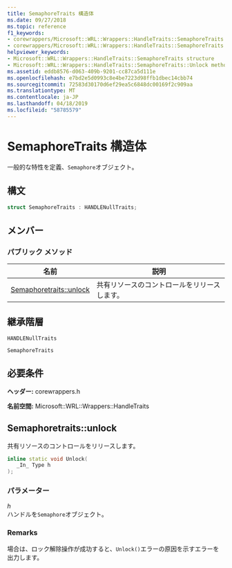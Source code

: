 ```yaml
---
title: SemaphoreTraits 構造体
ms.date: 09/27/2018
ms.topic: reference
f1_keywords:
- corewrappers/Microsoft::WRL::Wrappers::HandleTraits::SemaphoreTraits
- corewrappers/Microsoft::WRL::Wrappers::HandleTraits::SemaphoreTraits::Unlock
helpviewer_keywords:
- Microsoft::WRL::Wrappers::HandleTraits::SemaphoreTraits structure
- Microsoft::WRL::Wrappers::HandleTraits::SemaphoreTraits::Unlock method
ms.assetid: eddb8576-d063-409b-9201-cc87ca5d111e
ms.openlocfilehash: e7bd2e5d0993c8e4be7223d98ffb1dbec14cbb74
ms.sourcegitcommit: 72583d30170d6ef29ea5c6848dc00169f2c909aa
ms.translationtype: MT
ms.contentlocale: ja-JP
ms.lasthandoff: 04/18/2019
ms.locfileid: "58785579"
---
```

# <a name="semaphoretraits-structure"></a>SemaphoreTraits 構造体

一般的な特性を定義、`Semaphore`オブジェクト。

## <a name="syntax"></a>構文

```cpp
struct SemaphoreTraits : HANDLENullTraits;
```

## <a name="members"></a>メンバー

### <a name="public-methods"></a>パブリック メソッド

名前                               | 説明
---------------------------------- | --------------------------------------
[Semaphoretraits::unlock](#unlock) | 共有リソースのコントロールをリリースします。

## <a name="inheritance-hierarchy"></a>継承階層

`HANDLENullTraits`

`SemaphoreTraits`

## <a name="requirements"></a>必要条件

**ヘッダー:** corewrappers.h

**名前空間:** Microsoft::WRL::Wrappers::HandleTraits

## <a name="unlock"></a>Semaphoretraits::unlock

共有リソースのコントロールをリリースします。

```cpp
inline static void Unlock(
   _In_ Type h
);
```

### <a name="parameters"></a>パラメーター

*h*<br/>
ハンドルを`Semaphore`オブジェクト。

### <a name="remarks"></a>Remarks

場合は、ロック解除操作が成功すると、`Unlock()`エラーの原因を示すエラーを出力します。

